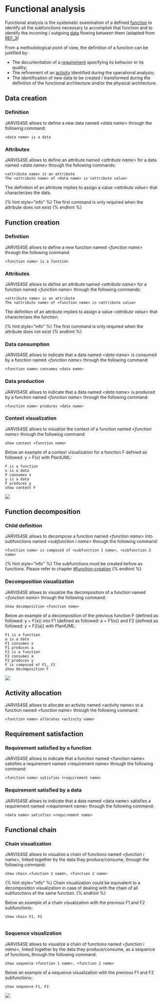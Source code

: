 # Functional analysis

Functional analysis is the systematic examination of a defined [function](../engineering-concepts/definitions.md) to identify all the subfunctions necessary to accomplish that function and to identify the incoming / outgoing [data](../engineering-concepts/definitions.md) flowing between them (adapted from [REF\_3](../engineering-concepts/references.md))

From a methodological point of view, the definition of a function can be justified by:

* The documentation of a [requirement](../engineering-concepts/definitions.md) specifying its behavior or its quality;
* The refinement of an [activity](../engineering-concepts/definitions.md) identified during the operational analysis;
* The identification of new data to be created / transformed during the definition of the functional architecture and/or the physical architecture.

## Data creation

### Definition

JARVIS4SE allows to define a new data named _\<data name>_ through the following command:

```
<data name> is a data
```

### Attributes

JARVIS4SE allows to define an attribute named _\<attribute name>_ for a data named _\<data name>_ through the following commands:

```
<attribute name> is an attribute
The <attribute name> of <data name> is <attribute value>
```

The definition of an attribute implies to assign a value _\<attribute value>_ that characterizes the data.

{% hint style="info" %}
The first command is only required when the attribute does not exist
{% endhint %}

## Function creation

### Definition

JARVIS4SE allows to define a new function named _\<function name>_ through the following command:

```
<function name> is a function
```

### Attributes

JARVIS4SE allows to define an attribute named _\<attribute name>_ for a function named _\<function name>_ through the following commands:

```
<attribute name> is an attribute
The <attribute name> of <function name> is <attribute value>
```

The definition of an attribute implies to assign a value _\<attribute value>_ that characterizes the function.

{% hint style="info" %}
The first command is only required when the attribute does not exist
{% endhint %}

### Data consumption

JARVIS4SE allows to indicate that a data named _\<data name>_ is consumed by a function named _\<function name>_ through the following command:

```
<function name> consumes <data name>
```

### Data production

JARVIS4SE allows to indicate that a data named _\<data name>_ is produced by a function named _\<function name>_ through the following command:

```
<function name> produces <data name>
```

### Context visualization

JARVIS4SE allows to visualize the context of a function named _\<function name>_ through the following command:

```
show context <function name>
```

Below an example of a context visualization for a function F defined as followed: y = F(x) with PlantUML:

```
F is a function
x is a data
F consumes x
y is a data
F produces y
show context F
```

![](<../../.gitbook/assets/image (1) (1) (1) (1) (1).png>)

## Function decomposition

### Child definition

JARVIS4SE allows to decompose a function named _\<function name>_ into subfunctions named _\<subfunction i name>_ through the following command:

```
<function name> is composed of <subfunction 1 name>, <subfunction 2 name>
```

{% hint style="info" %}
The subfunctions must be created before as functions. Please refer to chapter [#function-creation](functional-analysis.md#function-creation "mention")
{% endhint %}

### Decomposition visualization

JARVIS4SE allows to visualize the decomposition of a function named _\<function name>_ through the following command:

```
show decomposition <function name>
```

Below an example of a decomposition of the previous function F (defined as followed: y = F(x)) into F1 (defined as followed:  a = F1(x)) and F2 (defined as followed: y = F2(a)) with PlantUML:

```
F1 is a function
a is a data
F1 consumes x
F1 produces a
F2 is a function
F2 consumes a
F2 produces y
F is composed of F1, F2
show decomposition F
```

![](<../../.gitbook/assets/image (3) (1) (1).png>)

## Activity allocation

JARVIS4SE allows to allocate an activity named \<activity name> to a function named \<function name> through the following command:

```
<function name> allocates <activity name>
```

## Requirement satisfaction

### Requirement satisfied by a function

JARVIS4SE allows to indicate that a function named \<function name> satisfies a requirement named \<requirement name> through the following command:

```
<function name> satisfies <requirement name>
```

### Requirement satisfied by a data

JARVIS4SE allows to indicate that a data named \<data name> satisfies a requirement named \<requirement name> through the following command:

```
<data name> satisfies <requirement name>
```

## Functional chain

### Chain visualization

JARVIS4SE allows to visualize a chain of functions named _\<function i name>,_ linked together by the data they produce/consume, through the following command:

```
show chain <function 1 name>, <function 2 name>
```

{% hint style="info" %}
Chain visualization could be equivalent to a decomposition visualization in case of dealing with the chain of all subfunctions of the same function.
{% endhint %}

Below an example of a chain visualization with the previous F1 and F2 subfunctions:

```
show chain F1, F2
```

<figure><img src="../../.gitbook/assets/image (2) (1) (1).png" alt=""><figcaption></figcaption></figure>

### Sequence visualization

JARVIS4SE allows to visualize a chain of functions named _\<function i name>,_ linked together by the data they produce/consume, as a sequence of functions, through the following command:

```
show sequence <function 1 name>, <function 2 name>
```

Below an example of a sequence visualization with the previous F1 and F2 subfunctions:

```
show sequence F1, F2
```

![](<../../.gitbook/assets/image (3) (1) (1) (1).png>)
